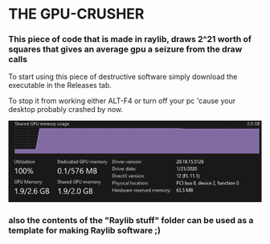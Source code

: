 # THE GPU-CRUSHER

### This piece of code that is made in raylib, draws 2^21 worth of squares that gives an average gpu a seizure from the draw calls

To start using this piece of destructive software simply download the executable in the Releases tab.


To stop it from working either ALT-F4 or turn off your pc 'cause your desktop probably crashed by now.


![alt text](https://github.com/LomariPortfolio/GPUCRUSHER/blob/main/Taskmgr_AsiUNGKwmO.png?raw=true)















### also the contents of the "Raylib stuff" folder can be used as a template for making Raylib software ;)

